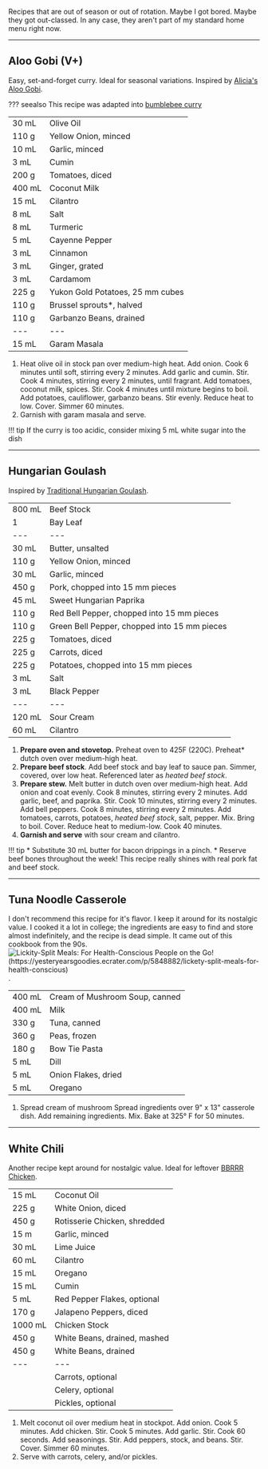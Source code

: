 Recipes that are out of season or out of rotation. Maybe I got bored. Maybe they got out-classed. In any case, they aren't part of my standard home menu right now.

---

## Aloo Gobi (V+)

Easy, set-and-forget curry. Ideal for seasonal variations. Inspired by [Alicia's Aloo Gobi](https://www.allrecipes.com/recipe/151997/alicias-aloo-gobi/).

??? seealso
    This recipe was adapted into [bumblebee curry](recipes/meatless.md#bumblebee-curry)

|||
|:--|:--|
| 30 mL  | Olive Oil
| 110 g  | Yellow Onion, minced
| 10 mL  | Garlic, minced
| 3 mL   | Cumin
| 200 g  | Tomatoes, diced
| 400 mL | Coconut Milk
| 15 mL  | Cilantro
| 8 mL   | Salt
| 8 mL   | Turmeric
| 5 mL   | Cayenne Pepper
| 3 mL   | Cinnamon
| 3 mL   | Ginger, grated
| 3 mL   | Cardamom
| 225 g  | Yukon Gold Potatoes, 25 mm cubes
| 110 g  | Brussel sprouts*, halved
| 110 g  | Garbanzo Beans, drained
| ---    | ---
| 15 mL  | Garam Masala


1. Heat olive oil in stock pan over medium-high heat. Add onion. Cook 6 minutes until soft, stirring every 2 minutes. Add garlic and cumin. Stir. Cook 4 minutes, stirring every 2 minutes, until fragrant. Add tomatoes, coconut milk, spices. Stir. Cook 4 minutes until mixture begins to boil. Add potatoes, cauliflower, garbanzo beans. Stir evenly. Reduce heat to low. Cover. Simmer 60 minutes.
2. Garnish with garam masala and serve.

!!! tip
    If the curry is too acidic, consider mixing 5 mL white sugar into the dish


---

## Hungarian Goulash

Inspired by [Traditional Hungarian Goulash](https://www.daringgourmet.com/traditional-hungarian-goulash-gulyas/).

|||
|:--|:--|
| 800 mL | Beef Stock
| 1      | Bay Leaf
| ---    | ---
| 30 mL  | Butter, unsalted
| 110 g  | Yellow Onion, minced
| 30 mL  | Garlic, minced
| 450 g  | Pork, chopped into 15 mm pieces
| 45 mL  | Sweet Hungarian Paprika
| 110 g  | Red Bell Pepper, chopped into 15 mm pieces
| 110 g  | Green Bell Pepper, chopped into 15 mm pieces
| 225 g  | Tomatoes, diced
| 225 g  | Carrots, diced
| 225 g  | Potatoes, chopped into 15 mm pieces
| 3 mL   | Salt
| 3 mL   | Black Pepper
| ---    | ---
| 120 mL | Sour Cream
| 60 mL  | Cilantro


1. **Prepare oven and stovetop.** Preheat oven to 425F (220C). Preheat* dutch oven over medium-high heat.
2. **Prepare beef stock**. Add beef stock and bay leaf to sauce pan. Simmer, covered, over low heat. Referenced later as *heated beef stock*.
3. **Prepare stew.** Melt butter in dutch oven over medium-high heat. Add onion and coat evenly. Cook 8 minutes, stirring every 2 minutes. Add garlic, beef, and paprika. Stir. Cook 10 minutes, stirring every 2 minutes. Add bell peppers. Cook 8 minutes, stirring every 2 minutes. Add tomatoes, carrots, potatoes, *heated beef stock*, salt, pepper. Mix. Bring to boil. Cover. Reduce heat to medium-low. Cook 40 minutes.
4. **Garnish and serve** with sour cream and cilantro.


!!! tip
    * Substitute 30 mL butter for bacon drippings in a pinch.
    * Reserve beef bones throughout the week! This recipe really shines with real pork fat and beef stock.


---

## Tuna Noodle Casserole

I don't recommend this recipe for it's flavor. I keep it around for its nostalgic value. I cooked it a lot in college; the ingredients are easy to find and store almost indefinitely, and the recipe is dead simple. It came out of this cookbook from the 90s. ![*Lickity-Split Meals: For Health-Conscious People on the Go!* (https://yesteryearsgoodies.ecrater.com/p/5848882/lickety-split-meals-for-health-conscious)](http://s.ecrater.com/stores/4619/4aefdfa7c4639_4619b.jpg).

|||
|:--|:--|
| 400 mL | Cream of Mushroom Soup, canned
| 400 mL | Milk
| 330 g  | Tuna, canned
| 360 g  | Peas, frozen
| 180 g  | Bow Tie Pasta
| 5 mL   | Dill
| 5 mL   | Onion Flakes, dried
| 5 mL   | Oregano


1. Spread cream of mushroom Spread ingredients over 9" x 13" casserole dish. Add remaining ingredients. Mix. Bake at 325° F for 50 minutes.


---

## White Chili

Another recipe kept around for nostalgic value. Ideal for leftover [BBRRR Chicken](archive.md#bbrrr-chicken).

|||
|:--|:--|
| 15 mL   | Coconut Oil
| 225 g   | White Onion, diced
| 450 g   | Rotisserie Chicken, shredded
| 15 m    | Garlic, minced
| 30 mL   | Lime Juice
| 60 mL   | Cilantro
| 15 mL   | Oregano
| 15 mL   | Cumin
| 5 mL    | Red Pepper Flakes, optional
| 170 g   | Jalapeno Peppers, diced
| 1000 mL | Chicken Stock
| 450 g   | White Beans, drained, mashed
| 450 g   | White Beans, drained
| ---     | ---
|         | Carrots, optional
|         | Celery, optional
|         | Pickles, optional

1. Melt coconut oil over medium heat in stockpot. Add onion. Cook 5 minutes. Add chicken. Stir. Cook 5 minutes. Add garlic. Stir. Cook 60 seconds. Add seasonings. Stir. Add peppers, stock, and beans. Stir. Cover. Simmer 60 minutes.
2. Serve with carrots, celery, and/or pickles.
